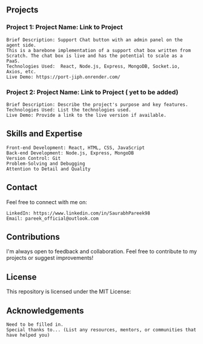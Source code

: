 ## Projects

### Project 1: Project Name: Link to Project

    Brief Description: Support Chat button with an admin panel on the agent side. 
    This is a barebone implementation of a support chat box written from Scratch. The chat box is live and has the potential to scale as a PaaS.
    Technologies Used:  React, Node.js, Express, MongoDB, Socket.io, Axios, etc.
    Live Demo: https://port-jiph.onrender.com/

### Project 2: Project Name: Link to Project ( yet to be added)

    Brief Description: Describe the project's purpose and key features.
    Technologies Used: List the technologies used.
    Live Demo: Provide a link to the live version if available.



## Skills and Expertise

    Front-end Development: React, HTML, CSS, JavaScript
    Back-end Development: Node.js, Express, MongoDB
    Version Control: Git
    Problem-Solving and Debugging
    Attention to Detail and Quality

## Contact

Feel free to connect with me on:

    LinkedIn: https://www.linkedin.com/in/SaurabhPareek98
    Email: pareek_official@outlook.com

## Contributions

I'm always open to feedback and collaboration. Feel free to contribute to my projects or suggest improvements!

## License

This repository is licensed under the MIT License:

## Acknowledgements
    Need to be filled in.
    Special thanks to... (List any resources, mentors, or communities that have helped you)
